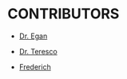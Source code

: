 # CONTRIBUTORS

- [Dr. Egan](https://github.com/maegan)

- [Dr. Teresco](https://github.com/jteresco)











- [Frederich](https://github.com/frederichdk)

